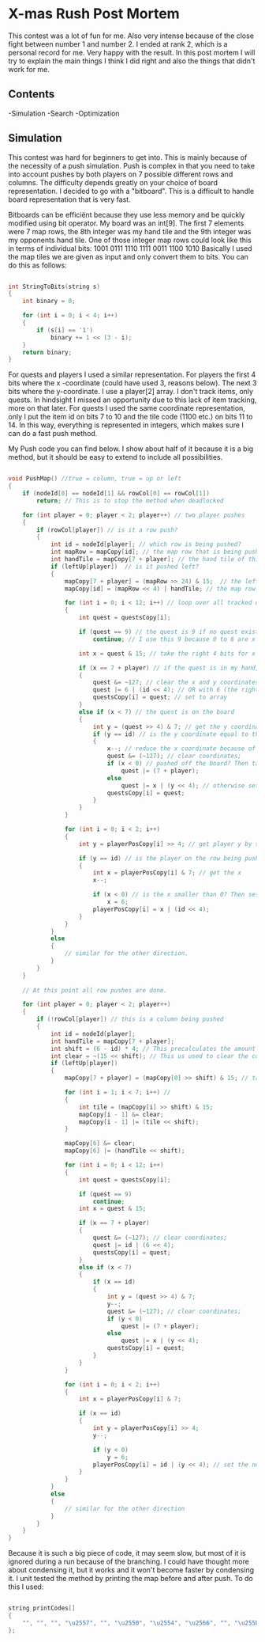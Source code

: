 # X-mas Rush Post Mortem

This contest was a lot of fun for me. Also very intense because of the close fight between number 1 and number 2. I ended at rank 2, which is a personal record for me. Very happy with the result. In this post mortem I will try to explain the main things I think I did right and also the things that didn't work for me.

## Contents

-Simulation
-Search
-Optimization

## Simulation

This contest was hard for beginners to get into. This is mainly because of the necessity of a push simulation. Push is complex in that you need to take into account pushes by both players on 7 possible different rows and columns. The difficulty depends greatly on your choice of board representation. I decided to go with a "bitboard". This is a difficult to handle board representation that is very fast.

Bitboards can be efficiënt because they use less memory and be quickly modified using bit operator. My board was an int[9]. The first 7 elements were 7 map rows, the 8th integer was my hand tile and the 9th integer was my opponents hand tile. One of those integer map rows could look like this in terms of individual bits:  1001 0111 1110 1111 0011 1100 1010 
Basically I used the map tiles we are given as input and only convert them to bits. You can do this as follows:

```C++

int StringToBits(string s)
{
	int binary = 0;

	for (int i = 0; i < 4; i++)
	{
		if (s[i] == '1')
			binary += 1 << (3 - i);
	}
	return binary;
}
```

For quests and players I used a similar representation. For players the first 4 bits where the x -coordinate (could have used 3, reasons below). The next 3 bits where the y-coordinate. I use a player[2] array. I don't track items, only quests. In hindsight I missed an opportunity due to this lack of item tracking, more on that later. For quests I used the same coordinate representation, only I put the item id on bits 7 to 10 and the tile code (1100 etc.) on bits 11 to 14. In this way, everything is represented in integers, which makes sure I can do a fast push method.


My Push code you can find below. I show about half of it because it is a big method, but it should be easy to extend to include all possibilities.


```C++

void PushMap() //true = column, true = up or left
{
	if (nodeId[0] == nodeId[1] && rowCol[0] == rowCol[1])
		return; // This is to stop the method when deadlocked

	for (int player = 0; player < 2; player++) // two player pushes
	{
		if (rowCol[player]) // is it a row push?
		{
			int id = nodeId[player]; // which row is being pushed?
			int mapRow = mapCopy[id]; // the map row that is being pushed
			int handTile = mapCopy[7 + player]; // the hand tile of this player
			if (leftUp[player])  // is it pushed left?
			{
				mapCopy[7 + player] = (mapRow >> 24) & 15;  // the left most tile is pushed off and placed in hand.
				mapCopy[id] = (mapRow << 4) | handTile; // the map row is shifted 4 bits (1 tile) to the left and the handtile is added

				for (int i = 0; i < 12; i++) // loop over all tracked quests (I track 6 per player, 3 current and 3 next if known
				{
					int quest = questsCopy[i]; 

					if (quest == 9) // the quest is 9 if no quest exists in this slot. 
						continue; // I use this 9 because 0 to 6 are x coordinates in the row, 7 is my handtile and 8 is the opponents.

					int x = quest & 15; // take the right 4 bits for x

					if (x == 7 + player) // if the quest is in my hand, place it on the board.
					{
						quest &= ~127; // clear the x and y coordinates. ~127 means NOT 127 setting the first 7 bits to 0.
						quest |= 6 | (id << 4); // OR with 6 (the right most x coordinate and with y shifted 4 to the left.
						questsCopy[i] = quest; // set to array
					}
					else if (x < 7) // the quest is on the board
					{
						int y = (quest >> 4) & 7; // get the y coordinate
						if (y == id) // is the y coordinate equal to the row being pushed?
						{
							x--; // reduce the x coordinate because of the push to the left
							quest &= (~127); // clear coordinates;
							if (x < 0) // pushed off the board? Then take in hand
								quest |= (7 + player);
							else
								quest |= x | (y << 4); // otherwise set the new coordinates
							questsCopy[i] = quest;
						}
					}
				}

				for (int i = 0; i < 2; i++)
				{
					int y = playerPosCopy[i] >> 4; // get player y by shifting 4 to the right

					if (y == id) // is the player on the row being pushed?
					{
						int x = playerPosCopy[i] & 7; // get the x 
						x--;  

						if (x < 0) // is the x smaller than 0? Then set to the other side of the board.
							x = 6;
						playerPosCopy[i] = x | (id << 4);
					}
				}
			}
			else
			{
			    // similar for the other direction.
			}
		}
	}
	
	// At this point all row pushes are done.

	for (int player = 0; player < 2; player++)
	{
		if (!rowCol[player]) // this is a column being pushed
		{
			int id = nodeId[player];
			int handTile = mapCopy[7 + player];
			int shift = (6 - id) * 4; // This precalculates the amount a row has to be shifted to expose the pushed column tiles
			int clear = ~(15 << shift); // This us used to clear the column in the spot that is being pushed.
			if (leftUp[player])
			{
				mapCopy[7 + player] = (mapCopy[0] >> shift) & 15; // take the tile on the

				for (int i = 1; i < 7; i++) // 
				{
					int tile = (mapCopy[i] >> shift) & 15;
					mapCopy[i - 1] &= clear;
					mapCopy[i - 1] |= (tile << shift);
				}

				mapCopy[6] &= clear;
				mapCopy[6] |= (handTile << shift);

				for (int i = 0; i < 12; i++)
				{
					int quest = questsCopy[i];

					if (quest == 9)
						continue;
					int x = quest & 15;

					if (x == 7 + player)
					{
						quest &= (~127); // clear coordinates;
						quest |= id | (6 << 4);
						questsCopy[i] = quest;
					}
					else if (x < 7)
					{
						if (x == id)
						{
							int y = (quest >> 4) & 7;
							y--;
							quest &= (~127); // clear coordinates;
							if (y < 0)
								quest |= (7 + player);
							else
								quest |= x | (y << 4);
							questsCopy[i] = quest;
						}
					}
				}

				for (int i = 0; i < 2; i++)
				{
					int x = playerPosCopy[i] & 7;

					if (x == id)
					{
						int y = playerPosCopy[i] >> 4;
						y--;

						if (y < 0)
							y = 6;
						playerPosCopy[i] = id | (y << 4); // set the new player position
					}
				}
			}
			else
			{
			    // similar for the other direction
			}
		}
	}
}

```

 Because it is such a big piece of code, it may seem slow, but most of it is ignored during a run because of the branching. I could have thought more about condensing it, but it works and it won't become faster by condensing it. I unit tested the method by printing the map before and after push. To do this I used:

```C++

string printCodes[]
{
	"", "", "", "\u2557", "", "\u2550", "\u2554", "\u2566", "", "\u255D", "\u2551", "\u2563", "\u255A", "\u2569", "\u2560", "\u256C"
};

```
